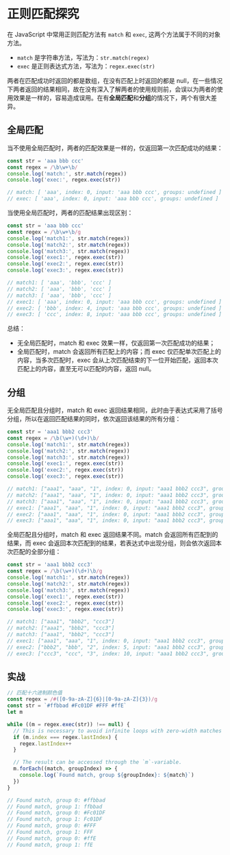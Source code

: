 # 正则匹配探究

在 JavaScript 中常用正则匹配方法有 `match` 和 `exec`, 这两个方法属于不同的对象方法。

- `match` 是字符串方法，写法为：`str.match(regex)`
- `exec` 是正则表达式方法，写法为：`regex.exec(str)`

两者在匹配成功时返回的都是数组，在没有匹配上时返回的都是 null，在一些情况下两者返回的结果相同，故在没有深入了解两者的使用规则前，会误以为两者的使用效果是一样的，容易造成误用。在有**全局匹配**和**分组**的情况下，两个有很大差异。

## 全局匹配

当不使用全局匹配时，两者的匹配效果是一样的，仅返回第一次匹配成功的结果：

```javascript
const str = 'aaa bbb ccc'
const regex = /\b\w+\b/
console.log('match:', str.match(regex))
console.log('exec:', regex.exec(str))

// match: [ 'aaa', index: 0, input: 'aaa bbb ccc', groups: undefined ]
// exec: [ 'aaa', index: 0, input: 'aaa bbb ccc', groups: undefined ]
```

当使用全局匹配时，两者的匹配结果出现区别：

```javascript
const str = 'aaa bbb ccc'
const regex = /\b\w+\b/g
console.log('match1:', str.match(regex))
console.log('match2:', str.match(regex))
console.log('match3:', str.match(regex))
console.log('exec1:', regex.exec(str))
console.log('exec2:', regex.exec(str))
console.log('exec3:', regex.exec(str))

// match1: [ 'aaa', 'bbb', 'ccc' ]
// match2: [ 'aaa', 'bbb', 'ccc' ]
// match3: [ 'aaa', 'bbb', 'ccc' ]
// exec1: [ 'aaa', index: 0, input: 'aaa bbb ccc', groups: undefined ]
// exec2: [ 'bbb', index: 4, input: 'aaa bbb ccc', groups: undefined ]
// exec3: [ 'ccc', index: 8, input: 'aaa bbb ccc', groups: undefined ]
```

总结：

- 无全局匹配时，match 和 exec 效果一样，仅返回第一次匹配成功的结果；
- 全局匹配时，match 会返回所有匹配上的内容；而 exec 仅匹配单次匹配上的内容，当多次匹配时，exec 会从上次匹配结束的下一位开始匹配，返回本次匹配上的内容，直至无可以匹配的内容，返回 null。

## 分组

无全局匹配且分组时，match 和 exec 返回结果相同，此时由于表达式采用了括号分组，所以在返回匹配结果的同时，依次返回该结果的所有分组：

```javascript
const str = 'aaa1 bbb2 ccc3'
const regex = /\b(\w+)(\d+)\b/
console.log('match1:', str.match(regex))
console.log('match2:', str.match(regex))
console.log('match3:', str.match(regex))
console.log('exec1:', regex.exec(str))
console.log('exec2:', regex.exec(str))
console.log('exec3:', regex.exec(str))

// match1: ["aaa1", "aaa", "1", index: 0, input: "aaa1 bbb2 ccc3", groups: undefined]
// match2: ["aaa1", "aaa", "1", index: 0, input: "aaa1 bbb2 ccc3", groups: undefined]
// match3: ["aaa1", "aaa", "1", index: 0, input: "aaa1 bbb2 ccc3", groups: undefined]
// exec1: ["aaa1", "aaa", "1", index: 0, input: "aaa1 bbb2 ccc3", groups: undefined]
// exec2: ["aaa1", "aaa", "1", index: 0, input: "aaa1 bbb2 ccc3", groups: undefined]
// exec3: ["aaa1", "aaa", "1", index: 0, input: "aaa1 bbb2 ccc3", groups: undefined]
```

全局匹配且分组时，match 和 exec 返回结果不同。match 会返回所有匹配到的结果，而 exec 会返回本次匹配到的结果，若表达式中出现分组，则会依次返回本次匹配的全部分组：

```javascript
const str = 'aaa1 bbb2 ccc3'
const regex = /\b(\w+)(\d+)\b/g
console.log('match1:', str.match(regex))
console.log('match2:', str.match(regex))
console.log('match3:', str.match(regex))
console.log('exec1:', regex.exec(str))
console.log('exec2:', regex.exec(str))
console.log('exec3:', regex.exec(str))

// match1: ["aaa1", "bbb2", "ccc3"]
// match2: ["aaa1", "bbb2", "ccc3"]
// match3: ["aaa1", "bbb2", "ccc3"]
// exec1: ["aaa1", "aaa", "1", index: 0, input: "aaa1 bbb2 ccc3", groups: undefined]
// exec2: ["bbb2", "bbb", "2", index: 5, input: "aaa1 bbb2 ccc3", groups: undefined]
// exec3: ["ccc3", "ccc", "3", index: 10, input: "aaa1 bbb2 ccc3", groups: undefined]
```

## 实战

```javascript
// 匹配十六进制颜色值
const regex = /#([0-9a-zA-Z]{6}|[0-9a-zA-Z]{3})/g
const str = `#ffbbad #Fc01DF #FFF #ffE`
let m

while ((m = regex.exec(str)) !== null) {
  // This is necessary to avoid infinite loops with zero-width matches
  if (m.index === regex.lastIndex) {
    regex.lastIndex++
  }

  // The result can be accessed through the `m`-variable.
  m.forEach((match, groupIndex) => {
    console.log(`Found match, group ${groupIndex}: ${match}`)
  })
}

// Found match, group 0: #ffbbad
// Found match, group 1: ffbbad
// Found match, group 0: #Fc01DF
// Found match, group 1: Fc01DF
// Found match, group 0: #FFF
// Found match, group 1: FFF
// Found match, group 0: #ffE
// Found match, group 1: ffE
```

